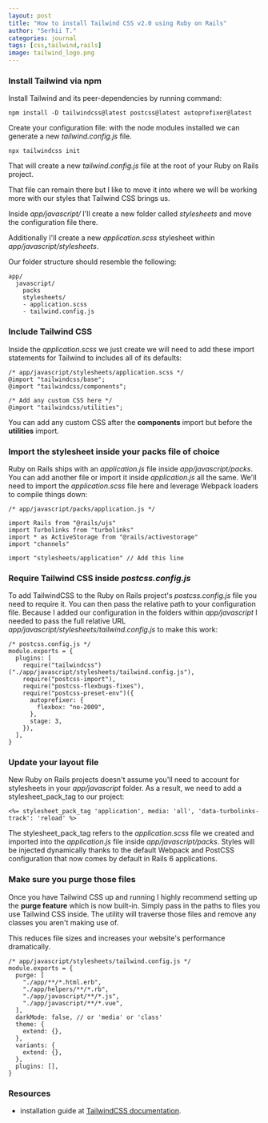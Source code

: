 ```yaml
---
layout: post
title: "How to install Tailwind CSS v2.0 using Ruby on Rails"
author: "Serhii T."
categories: journal
tags: [css,tailwind,rails]
image: tailwind_logo.png
---
```


### Install Tailwind via npm

Install Tailwind and its peer-dependencies by running command:

```
npm install -D tailwindcss@latest postcss@latest autoprefixer@latest
```

Create your configuration file: with the node modules installed we can generate a new _tailwind.config.js_ file. 

```
npx tailwindcss init
```
That will create a new _tailwind.config.js_ file at the root of your Ruby on Rails project.

That file can remain there but I like to move it into where we will be working more with our styles that Tailwind CSS brings us.

Inside _app/javascript/_ I'll create a new folder called _stylesheets_ and move the configuration file there.

Additionally I'll create a new _application.scss_ stylesheet within _app/javascript/stylesheets_.

Our folder structure should resemble the following:

```
app/
  javascript/
    packs
    stylesheets/
    - application.scss
    - tailwind.config.js
```

### Include Tailwind CSS

Inside the _application.scss_ we just create we will need to add these import statements for Tailwind to includes all of its defaults:
```
/* app/javascript/stylesheets/application.scss */
@import "tailwindcss/base";
@import "tailwindcss/components";

/* Add any custom CSS here */
@import "tailwindcss/utilities";
```

You can add any custom CSS after the **components** import but before the **utilities** import.

### Import the stylesheet inside your packs file of choice

Ruby on Rails ships with an _application.js_ file inside _app/javascript/packs_. You can add another file or import it inside _application.js_ all the same. We'll need to import the _application.scss_ file here and leverage Webpack loaders to compile things down:

```
/* app/javascript/packs/application.js */

import Rails from "@rails/ujs"
import Turbolinks from "turbolinks"
import * as ActiveStorage from "@rails/activestorage"
import "channels"

import "stylesheets/application" // Add this line
```

### Require Tailwind CSS inside _postcss.config.js_

To add TailwindCSS to the Ruby on Rails project's _postcss.config.js_ file you need to require it. You can then pass the relative path to your configuration file. Because I added our configuration in the folders within _app/javascript_ I needed to pass the full relative URL _app/javascript/stylesheets/tailwind.config.js_ to make this work:

```
/* postcss.config.js */
module.exports = {
  plugins: [
    require("tailwindcss")("./app/javascript/stylesheets/tailwind.config.js"),
    require("postcss-import"),
    require("postcss-flexbugs-fixes"),
    require("postcss-preset-env")({
      autoprefixer: {
        flexbox: "no-2009",
      },
      stage: 3,
    }),
  ],
}
```

### Update your layout file

New Ruby on Rails projects doesn't assume you'll need to account for stylesheets in your _app/javascript_ folder. As a result, we need to add a stylesheet_pack_tag to our project:

```
<%= stylesheet_pack_tag 'application', media: 'all', 'data-turbolinks-track': 'reload' %>
```
The stylesheet_pack_tag refers to the _application.scss_ file we created and imported into the _application.js_ file inside _app/javascript/packs_. Styles will be injected dynamically thanks to the default Webpack and PostCSS configuration that now comes by default in Rails 6 applications.

### Make sure you purge those files

Once you have Tailwind CSS up and running I highly recommend setting up the **purge feature** which is now built-in. Simply pass in the paths to files you use Tailwind CSS inside. The utility will traverse those files and remove any classes you aren't making use of.

This reduces file sizes and increases your website's performance dramatically.

```
/* app/javascript/stylesheets/tailwind.config.js */
module.exports = {
  purge: [
    "./app/**/*.html.erb",
    "./app/helpers/**/*.rb",
    "./app/javascript/**/*.js",
    "./app/javascript/**/*.vue",
  ],
  darkMode: false, // or 'media' or 'class'
  theme: {
    extend: {},
  },
  variants: {
    extend: {},
  },
  plugins: [],
}
```
### Resources

- installation guide at [TailwindCSS documentation](https://tailwindcss.com/docs/installation).